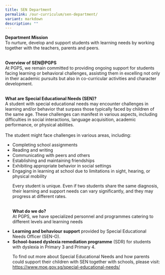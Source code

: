 ```yaml
---
title: SEN Department
permalink: /our-curriculum/sen-department/
variant: markdown
description: ""
---
```

<b>Department Mission</b><br>
To nurture, develop and support students with learning needs by working together with the teachers, parents and peers.<br><br>

<b>Overview of SEN@PGPS</b><br>
At PGPS, we remain committed to providing ongoing support for students facing learning or behavioral challenges, assisting them in excelling not only in their academic pursuits but also in co-curricular activities and character development.<br><br>

<b>What are Special Educational Needs (SEN)?</b><br>
A student with special educational needs may encounter challenges in learning and/or behavior that surpass those typically faced by children of the same age. These challenges can manifest in various aspects, including difficulties in social interactions, language acquisition, academic performance, or physical abilities.<br><br>
The student might face challenges in various areas, including:
<br>

<ul>
   <li>Completing school assignments</li>
   <li>Reading and writing</li>
   <li>Communicating with peers and others</li>
	 <li>Establishing and maintaining friendships</li>
 <li>Exhibiting appropriate behavior in social settings</li>
<li>Engaging in learning at school due to limitations in sight, hearing, or physical mobility</li>

Every student is unique. Even if two students share the same diagnosis, their learning and support needs can vary significantly, and they may progress at different rates.<br><br>
	
	
<span style="colour:#84C53D"><b>What do we do? </b></span><br>
At PGPS, we have specialized personnel and programmes catering to different levels and learning needs<br>
	
<li><b>Learning and behaviour support</b> provided by Special Educational Needs Officer (SEN-O).</li>
   <li><b>School-based dyslexia remediation programme</b> (SDR) for students with dyslexia in Primary 3 and Primary 4. </li>

To find out more about Special Educational Needs and how parents could support their children with SEN together with schools, please visit: https://www.moe.gov.sg/special-educational-needs/ <br><br></ul>